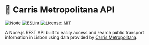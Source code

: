 # :bus: Carris Metropolitana API

[![Node](https://badges.aleen42.com/src/node.svg)](https://nodejs.org/)
[![ESLint](https://badges.aleen42.com/src/eslint.svg)](https://eslint.org/)
[![License: MIT](https://img.shields.io/badge/License-MIT-yellow.svg)](https://opensource.org/licenses/MIT)

A Node.js REST API built to easily access and search public transport information in Lisbon using data provided by [Carris Metropolitana](https://www.carrismetropolitana.pt/).
